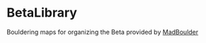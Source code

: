 # BetaLibrary
Bouldering maps for organizing the Beta provided by [MadBoulder](https://www.youtube.com/channel/UCX9ok0rHnvnENLSK7jdnXxA)
